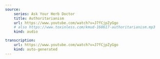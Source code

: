 ```yaml
---
source:
    series: Ask Your Herb Doctor
    title: Authoritarianism
    url: https://www.youtube.com/watch?v=J7fCjpZyGgo
    # also https://www.toxinless.com/kmud-160617-authoritarianism.mp3
    kind: audio

transcription:
    url: https://www.youtube.com/watch?v=J7fCjpZyGgo
    kind: auto-generated
---
```


